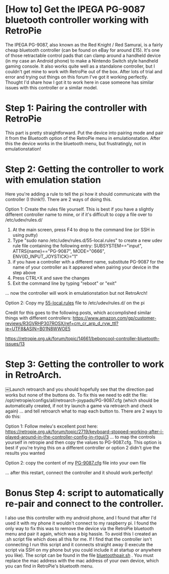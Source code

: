 # [How to] Get the IPEGA PG-9087 bluetooth controller working with RetroPie
The IPEGA PG-9087, also known as the Red Knight / Red Samurai, is a fairly cheap bluetooth controller (can be found on eBay for around £15). It's one of those retractable control pads that can clamp around a handheld device (in my case an Android phone) to make a Nintendo Switch style handheld gaming console. It also works quite well as a standalone controller, but I couldn't get mine to work with RetroPie out of the box. After lots of trial and error and trying out things on this forum I've got it working perfectly. Thought I'd share how I got it to work here in case someone has similar issues with this controller or a similar model. 
# Step 1: Pairing the controller with RetroPie
This part is pretty straightforward. Put the device into pairing mode and pair it from the Bluetooth option of the RetroPie menu in emulationstation. After this the device works in the bluetooth menu, but frustratingly, not in emulationstation!
# Step 2: Getting the controller to work with emulation station
Here you're adding a rule to tell the pi how it should communicate with the controller (I think!!). There are 2 ways of doing this.

Option 1: Create the rules file yourself. This is best if you have a slightly different controller name to mine, or if it's difficult to copy a file over to /etc/udev/rules.d/
1. At the main screen, press F4 to drop to the command line (or SSH in using putty)
2. Type "sudo nano /etc/udev/rules.d/55-local.rules" to create a new udev rule file containing the following entry:
SUBSYSTEM=="input", ATTRS{name}=="PG-9087", MODE="0666", ENV{ID_INPUT_JOYSTICK}="1"
3. if you have a controller with a different name, substitute PG-9087 for the name of your controller as it appeared when pairing your device in the step above
4. Press CTRL+X and save the changes
5. Exit the command line by typing "reboot" or "exit"

... now the controller will work in emulationstation but not RetroArch!

Option 2: Copy my [55-local.rules](55-local.rules) file to /etc/udev/rules.d/ on the pi

Credit for this goes to the following posts, which accomplished similar things with different controllers:
https://www.amazon.com/gp/customer-reviews/R3GVRHP307ROSX/ref=cm_cr_arp_d_rvw_ttl?ie=UTF8&ASIN=B01N8WWOE5

https://retropie.org.uk/forum/topic/14661/beboncool-controller-bluetooth-issues/13

# Step 3: Getting the controller to work in RetroArch.
￼Launch retroarch and you should hopefully see that the direction pad works but none of the buttons do. To fix this we need to edit the file:
/opt/retropie/configs/all/retroarch-joypads/PG-9087.cfg (which should be automatically created, if not try launch a game via retroarch and check again)
... and tell retroarch what to map each button to. There are 2 ways to do this:

Option 1: Follow meleu's excellent post here:
https://retropie.org.uk/forum/topic/2719/keyboard-stopped-working-after-i-played-around-in-the-controller-config-in-rtgui/3
... to map the controls yourself in retropie and then copy the values to PG-9087.cfg. This option is best if you're trying this on a different controller or option 2 didn't give the results you wanted

Option 2: copy the content of my [PG-9087.cfg](PG-9087.cfg) file into your own file

... after this restart, connect the controller and it should work perfectly!

# Bonus Step 4: script to automatically re-pair and connect to the controller.
I also use this controller with my android phone, and I found that after I'd used it with my phone it wouldn't connect to my raspberry pi. I found the only way to fix this was to remove the device via the RetroPie bluetooth menu and pair it again, which was a big hassle. To avoid this I created an .sh script file which does all this for me. If I find that the controller isn't connecting I run this script and it connects straight away (I execute the script via SSH on my phone but you could include it at startup or anywhere you like). The script can be found in the file [bluetoothpair.sh](bluetoothpair.sh) . You must replace the mac address with the mac address of your own device, which you can find in RetroPie's bluetooth menu.
